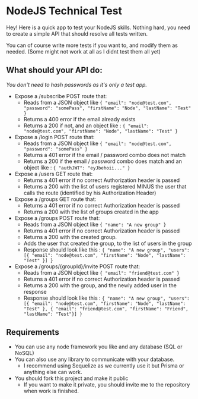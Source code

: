 # NodeJS Technical Test

Hey! Here is a quick app to test your NodeJS skills. Nothing hard, you need to create a simple API that should resolve all tests  written.

You can of course write more tests if you want to, and modify them as needed. (Some might not work at all as I didnt test them all yet)

## What should your API do:

_You don't need to hash passwords as it's only a test app._

- Expose a /subscribe POST route that:
  - Reads from a JSON object like `{ "email": "node@test.com", "password": "somePass", "firstName": "Node", "lastName": "Test" }`
  - Returns a 400 error if the email already exists
  - Returns a 200 if not, and an object like : `{ "email": "node@test.com", "firstName": "Node", "lastName": "Test" }`
- Expose a /login POST route that:
  - Reads from a JSON object like `{ "email": "node@test.com", "password": "somePass" }`
  - Returns a 401 error if the email / password combo does not match
  - Returns a 200 if the email / password combo does match and an object like : `{ "authJWT": "eyJbehoii..." }`
- Expose a /users GET route that:
  - Returns a 401 error if no correct Authorization header is passed
  - Returns a 200 with the list of users registered MINUS the user that calls the route (identified by his Authorization Header)
- Expose a /groups GET route that:
  - Returns a 401 error if no correct Authorization header is passed
  - Returns a 200 with the list of groups created in the app
- Expose a /groups POST route that:
  - Reads from a JSON object like `{ "name": "A new group" }`
  - Returns a 401 error if no correct Authorization header is passed
  - Returns a 200 with the created group.
  - Adds the user that created the group, to the list of users in the group
  - Response should look like this : `{ "name": "A new group", "users": [{ "email": "node@test.com", "firstName": "Node", "lastName": "Test" }] }`
- Expose a /groups/{groupId}/invite POST route that:
  - Reads from a JSON object like `{ "email": "friend@test.com" }`
  - Returns a 401 error if no correct Authorization header is passed
  - Returns a 200 with the group, and the newly added user in the response
  - Response should look like this : `{ "name": "A new group", "users": [{ "email": "node@test.com", "firstName": "Node", "lastName": "Test" }, { "email": "friend@test.com", "firstName": "Friend", "lastName": "Test"}] }`

## Requirements

- You can use any node framework you like and any database (SQL or NoSQL)
- You can also use any library to communicate with your database.
  - I recommend using Sequelize as we currently use it but Prisma or anything else can work.
- You should fork this project and make it public
  - If you want to make it private, you should invite me to the repository when work is finished.
  
